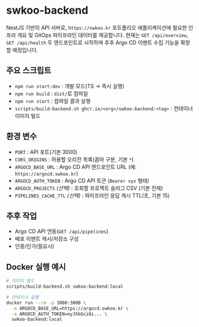 # swkoo-backend

NestJS 기반의 API 서버로, `https://swkoo.kr` 포트폴리오 애플리케이션에 필요한 인프라 개요 및 GitOps 파이프라인 데이터를 제공합니다. 현재는 `GET /api/overview`, `GET /api/health` 두 엔드포인트로 시작하며 추후 Argo CD 이벤트 수집 기능을 확장할 예정입니다.

## 주요 스크립트
- `npm run start:dev` : 개발 모드(TS → 즉시 실행)
- `npm run build` : `dist/`로 컴파일
- `npm run start` : 컴파일 결과 실행
- `scripts/build-backend.sh ghcr.io/<org>/swkoo-backend:<tag>` : 컨테이너 이미지 빌드

## 환경 변수
- `PORT` : API 포트(기본 3000)
- `CORS_ORIGINS` : 허용할 오리진 목록(콤마 구분, 기본 `*`)
- `ARGOCD_BASE_URL` : Argo CD API 엔드포인트 URL (예: `https://argocd.swkoo.kr`)
- `ARGOCD_AUTH_TOKEN` : Argo CD API 토큰 (`Bearer xyz` 형태)
- `ARGOCD_PROJECTS` *(선택)* : 조회할 프로젝트 슬러그 CSV (기본 전체)
- `PIPELINES_CACHE_TTL` *(선택)* : 파이프라인 응답 캐시 TTL(초, 기본 15)

## 추후 작업
- Argo CD API 연동(`GET /api/pipelines`)
- 배포 이벤트 캐시/저장소 구성
- 인증/인가(필요시)

## Docker 실행 예시
```bash
# 이미지 빌드
scripts/build-backend.sh swkoo-backend:local

# 컨테이너 실행
docker run --rm -p 3000:3000 \
  -e ARGOCD_BASE_URL=https://argocd.swkoo.kr \
  -e ARGOCD_AUTH_TOKEN=eyJhbGciOi... \
  swkoo-backend:local
```
